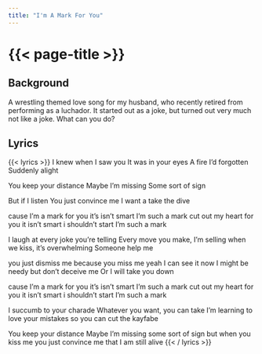 ```yaml
---
title: "I'm A Mark For You"
---
```

# {{< page-title >}}

## Background
A wrestling themed love song for my husband, who recently retired from performing as a luchador. It started out as a joke, but turned out very much not like a joke. What can you do?

## Lyrics
{{< lyrics >}}
I knew when I saw you
It was in your eyes
A fire I’d forgotten
Suddenly alight

You keep your distance
Maybe I’m missing
Some sort of sign

But if I listen
You just convince me
I want a take the dive

cause I’m a mark for you
it’s isn’t smart
I’m such a mark
cut out my heart for you
it isn’t smart
i shouldn’t start
I’m such a mark

I laugh at every joke you’re telling
Every move you make, I’m selling
when we kiss, it’s overwhelming
Someone help me

you just dismiss me
because you miss me
yeah I can see it now
I might be needy
but don’t deceive me
Or I will take you down

cause I’m a mark for you
it’s isn’t smart
I’m such a mark
cut out my heart for you
it isn’t smart
i shouldn’t start
I’m such a mark

I succumb to your charade
Whatever you want, you can take
I’m learning to love your mistakes
so you can cut the kayfabe

You keep your distance
Maybe I’m missing
some sort of sign
but when you kiss me
you just convince me
that I am still alive
{{< / lyrics >}}
